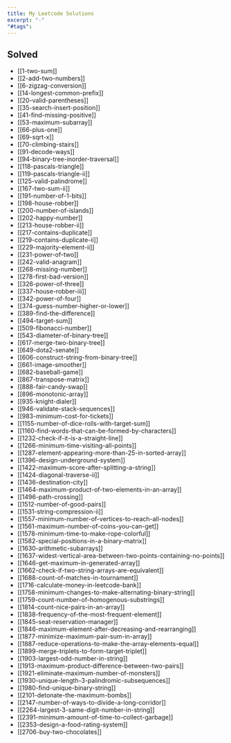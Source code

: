 ```yaml
---
title: My Leetcode Solutions
excerpt: "-"
"#tags":
---
```

## Solved

- [[1-two-sum]]
- [[2-add-two-numbers]]
- [[6-zigzag-conversion]]
- [[14-longest-common-prefix]]
- [[20-valid-parentheses]]
- [[35-search-insert-position]]
- [[41-find-missing-positive]]
- [[53-maximum-subarray]]
- [[66-plus-one]]
- [[69-sqrt-x]]
- [[70-climbing-stairs]]
- [[91-decode-ways]]
- [[94-binary-tree-inorder-traversal]]
- [[118-pascals-triangle]]
- [[119-pascals-triangle-ii]]
- [[125-valid-palindrome]]
- [[167-two-sum-ii]]
- [[191-number-of-1-bits]]
- [[198-house-robber]]
- [[200-number-of-islands]]
- [[202-happy-number]]
- [[213-house-robber-ii]]
- [[217-contains-duplicate]]
- [[219-contains-duplicate-ii]]
- [[229-majority-element-ii]]
- [[231-power-of-two]]
- [[242-valid-anagram]]
- [[268-missing-number]]
- [[278-first-bad-version]]
- [[326-power-of-three]]
- [[337-house-robber-iii]]
- [[342-power-of-four]]
- [[374-guess-number-higher-or-lower]]
- [[389-find-the-difference]]
- [[494-target-sum]]
- [[509-fibonacci-number]]
- [[543-diameter-of-binary-tree]]
- [[617-merge-two-binary-tree]]
- [[649-dota2-senate]]
- [[606-construct-string-from-binary-tree]]
- [[661-image-smoother]]
- [[682-baseball-game]]
- [[867-transpose-matrix]]
- [[888-fair-candy-swap]]
- [[896-monotonic-array]]
- [[935-knight-dialer]]
- [[946-validate-stack-sequences]]
- [[983-minimum-cost-for-tickets]]
- [[1155-number-of-dice-rolls-with-target-sum]]
- [[1160-find-words-that-can-be-formed-by-characters]]
- [[1232-check-if-it-is-a-straight-line]]
- [[1266-minimum-time-visiting-all-points]]
- [[1287-element-appearing-more-than-25-in-sorted-array]]
- [[1396-design-underground-system]]
- [[1422-maximum-score-after-splitting-a-string]]
- [[1424-diagonal-traverse-ii]]
- [[1436-destination-city]]
- [[1464-maximum-product-of-two-elements-in-an-array]]
- [[1496-path-crossing]]
- [[1512-number-of-good-pairs]]
- [[1531-string-compression-ii]]
- [[1557-minimum-number-of-vertices-to-reach-all-nodes]]
- [[1561-maximum-number-of-coins-you-can-get]]
- [[1578-minimum-time-to-make-rope-colorful]]
- [[1582-special-positions-in-a-binary-matrix]]
- [[1630-arithmetic-subarrays]]
- [[1637-widest-vertical-area-between-two-points-containing-no-points]]
- [[1646-get-maximum-in-generated-array]]
- [[1662-check-if-two-string-arrays-are-equivalent]]
- [[1688-count-of-matches-in-tournament]]
- [[1716-calculate-money-in-leetcode-bank]]
- [[1758-minimum-changes-to-make-alternating-binary-string]]
- [[1759-count-number-of-homogenous-substrings]]
- [[1814-count-nice-pairs-in-an-array]]
- [[1838-frequency-of-the-most-frequent-element]]
- [[1845-seat-reservation-manager]]
- [[1846-maximum-element-after-decreasing-and-rearranging]]
- [[1877-minimize-maximum-pair-sum-in-array]]
- [[1887-reduce-operations-to-make-the-array-elements-equal]]
- [[1899-merge-triplets-to-form-target-triplet]]
- [[1903-largest-odd-number-in-string]]
- [[1913-maximum-product-difference-between-two-pairs]]
- [[1921-eliminate-maximum-number-of-monsters]]
- [[1930-unique-length-3-palindromic-subsequences]]
- [[1980-find-unique-binary-string]]
- [[2101-detonate-the-maximum-bombs]]
- [[2147-number-of-ways-to-divide-a-long-corridor]]
- [[2264-largest-3-same-digit-number-in-string]]
- [[2391-minimum-amount-of-time-to-collect-garbage]]
- [[2353-design-a-food-rating-system]]
- [[2706-buy-two-chocolates]]